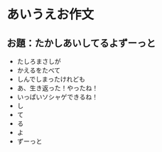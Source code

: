# あいうえお作文
## お題：たかしあいしてるよずーっと
- たしろまさしが
- かえるをたべて
- しんでしまったけれども
- あ、生き返った！やったね！
- いっぱいソシャゲできるね！
- し
- て
- る
- よ
- ずーっと